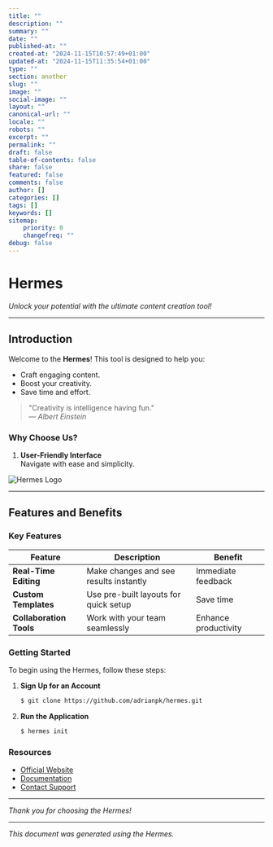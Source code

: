 ```yaml
---
title: ""
description: ""
summary: ""
date: ""
published-at: ""
created-at: "2024-11-15T10:57:49+01:00"
updated-at: "2024-11-15T11:35:54+01:00"
type: ""
section: another
slug: ""
image: ""
social-image: ""
layout: ""
canonical-url: ""
locale: ""
robots: ""
excerpt: ""
permalink: ""
draft: false
table-of-contents: false
share: false
featured: false
comments: false
author: []
categories: []
tags: []
keywords: []
sitemap:
    priority: 0
    changefreq: ""
debug: false
---
```


# Hermes

*Unlock your potential with the ultimate content creation tool!*

---

## Introduction

Welcome to the **Hermes**! This tool is designed to help you:

- Craft engaging content.
- Boost your creativity.
- Save time and effort.

> "Creativity is intelligence having fun."  
> — *Albert Einstein*

### Why Choose Us?

1. **User-Friendly Interface**  
   Navigate with ease and simplicity.

![Hermes Logo](https://example.com/logo.png)

---

## Features and Benefits

### Key Features

| Feature               | Description                              | Benefit               |
|-----------------------|------------------------------------------|-----------------------|
| **Real-Time Editing** | Make changes and see results instantly   | Immediate feedback    |
| **Custom Templates**  | Use pre-built layouts for quick setup    | Save time             |
| **Collaboration Tools** | Work with your team seamlessly         | Enhance productivity  |

### Getting Started

To begin using the Hermes, follow these steps:

1. **Sign Up for an Account**

   ```bash
   $ git clone https://github.com/adrianpk/hermes.git
   ```

2. **Run the Application**

   ```bash
   $ hermes init
   ```

### Resources

- [Official Website](https://github.com/adrianpk/hermes)
- [Documentation](https://github.com/adrianpk/hermes)
- [Contact Support](mailto:hermes@adrianpk.com)

---

*Thank you for choosing the Hermes!*

---

*This document was generated using the Hermes.*
